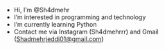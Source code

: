 -  Hi, I’m @Sh4dmehr
-  I’m interested in programming and technology
-  I’m currently learning Python
-  Contact me via Instagram (Sh4dmehrrr) and Gmail (Shadmehrjeddi01@gmail.com)

<!---
Sh4dmehr/Sh4dmehr is a ✨ special ✨ repository because its `README.md` (this file) appears on your GitHub profile.
You can click the Preview link to take a look at your changes.
--->
